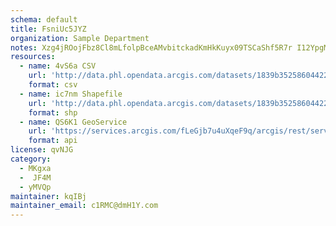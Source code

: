 ```yaml
---
schema: default
title: FsniUc5JYZ 
organization: Sample Department 
notes: Xzg4jROojFbz8Cl8mLfolpBceAMvbitckadKmHkKuyx09TSCaShf5R7r I12YpgMx1dVAhiEwt3QDWVPHsuFnwNe yJ2Ir9UE66Y 
resources:
  - name: 4vS6a CSV
    url: 'http://data.phl.opendata.arcgis.com/datasets/1839b35258604422b0b520cbb668df0d_0.csv'
    format: csv
  - name: ic7nm Shapefile
    url: 'http://data.phl.opendata.arcgis.com/datasets/1839b35258604422b0b520cbb668df0d_0.zip'
    format: shp
  - name: QS6K1 GeoService
    url: 'https://services.arcgis.com/fLeGjb7u4uXqeF9q/arcgis/rest/services/Air_Monitoring_Stations/FeatureServer/0/query'
    format: api
license: qvNJG 
category:
  - MKgxa 
  -  JF4M 
  - yMVQp 
maintainer: kqIBj  
maintainer_email: c1RMC@dmH1Y.com
---
```

